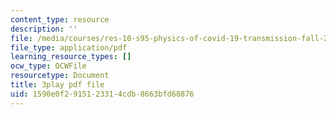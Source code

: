 ```yaml
---
content_type: resource
description: ''
file: /media/courses/res-10-s95-physics-of-covid-19-transmission-fall-2020/1590e0f2915123314cdb8663bfd68876_nyuKHTzr6xA.pdf
file_type: application/pdf
learning_resource_types: []
ocw_type: OCWFile
resourcetype: Document
title: 3play pdf file
uid: 1590e0f2-9151-2331-4cdb-8663bfd68876
---
```

